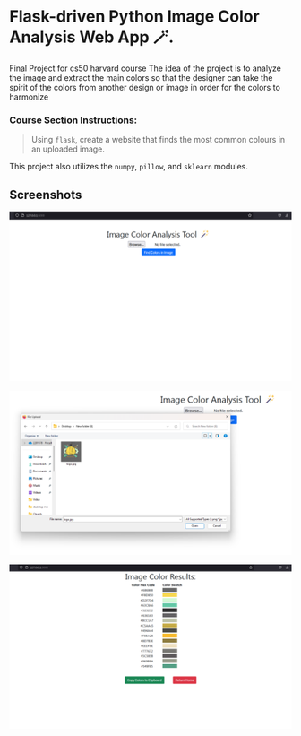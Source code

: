 # Flask-driven Python Image Color Analysis Web App 🪄.

Final Project for cs50 harvard course
The idea of the project is to analyze the image and extract the main colors so that the designer can take the spirit of the colors from another design or image in order for the colors to harmonize

### Course Section Instructions:

> Using `flask`, create a website that finds the most common colours in an uploaded image.

This project also utilizes the `numpy`, `pillow`, and `sklearn` modules.

## Screenshots

![App Screenshot](https://github.com/kerlos-alfy/image-color-analysis/blob/main/1.png?raw=true)

![App Screenshot](https://github.com/kerlos-alfy/image-color-analysis/blob/main/2.png?raw=true)

![App Screenshot](https://github.com/kerlos-alfy/image-color-analysis/blob/main/3.png?raw=true)
